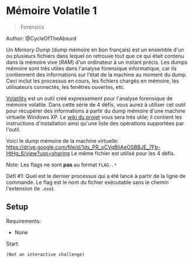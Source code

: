 # Mémoire Volatile 1

> Forensics

Author: @CycleOfTheAbsurd

Un _Memory Dump_ (dump mémoire en bon français) est un ensemble d'un ou plusieurs fichiers dans lequel on retrouve tout que ce qui était contenu dans la mémoire vive (_RAM_) d'un ordinateur à un instant précis. Les dumps mémoire sont très utiles dans l'analyse forensique informatique, car ils contiennent des informations sur l'état de la machine au moment du dump. Ceci inclut les processus en cours, les fichiers chargés en mémoire, les utilisateurs connectés, les fenêtres ouvertes, etc.

[Volatility](https://github.com/volatilityfoundation/volatility) est un outil créé expressement pour l'analyse forensique de mémoire volatile. Dans cette série de 4 défis, vous aurez à utiliser cet outil pour récupérer des informations à partir du dump mémoire d'une machine virtuelle Windows XP. Le [wiki du projet](https://github.com/volatilityfoundation/volatility/wiki) vous sera très utile; il contient les instructions d'installation ainsi qu'une liste des opérations supportées par l'outil.

Voici le dump mémoire de la machine virtuelle: https://drive.google.com/file/d/1ds_PR_oCVqBIiAeOSBBJE_7Fb-HtHg_6/view?usp=sharing
Le même fichier est utilisé pour les 4 défis.

Note: Les flags ne sont __pas__ au format `FLAG-.*`


Défi #1: Quel est le dernier processus qui a été lancé à partir de la ligne de commande. Le flag est le nom du fichier exécutable sans le chemin l'extension (le `.exe`).


## Setup

Requirements:
- None

Start:

```
(Not an interactive challenge)
```
